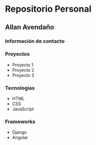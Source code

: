 # Repositorio Personal

## Allan Avendaño

### Información de contacto

### Proyectos

- Proyecto 1
- Proyecto 2
- Proyecto 3

### Tecnologías

- HTML
- CSS
- JavaScript

### Frameworks

- Django
- Angular
